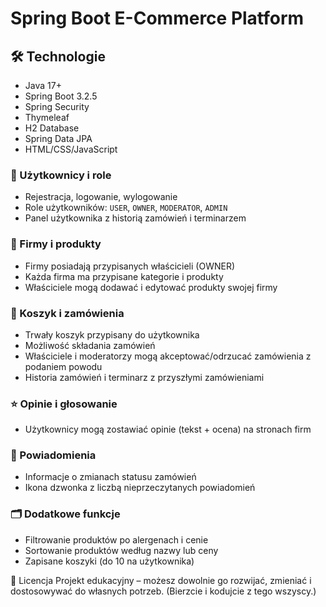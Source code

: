 # Spring Boot E-Commerce Platform

## 🛠️ Technologie

- Java 17+
- Spring Boot 3.2.5
- Spring Security
- Thymeleaf
- H2 Database 
- Spring Data JPA
- HTML/CSS/JavaScript

### 👤 Użytkownicy i role
- Rejestracja, logowanie, wylogowanie
- Role użytkowników: `USER`, `OWNER`, `MODERATOR`, `ADMIN`
- Panel użytkownika z historią zamówień i terminarzem

### 🏢 Firmy i produkty
- Firmy posiadają przypisanych właścicieli (OWNER)
- Każda firma ma przypisane kategorie i produkty
- Właściciele mogą dodawać i edytować produkty swojej firmy

### 🛒 Koszyk i zamówienia
- Trwały koszyk przypisany do użytkownika
- Możliwość składania zamówień
- Właściciele i moderatorzy mogą akceptować/odrzucać zamówienia z podaniem powodu
- Historia zamówień i terminarz z przyszłymi zamówieniami

### ⭐ Opinie i głosowanie
- Użytkownicy mogą zostawiać opinie (tekst + ocena) na stronach firm

### 🔔 Powiadomienia
- Informacje o zmianach statusu zamówień
- Ikona dzwonka z liczbą nieprzeczytanych powiadomień

### 🗂️ Dodatkowe funkcje
- Filtrowanie produktów po alergenach i cenie
- Sortowanie produktów według nazwy lub ceny
- Zapisane koszyki (do 10 na użytkownika)

📄 Licencja
Projekt edukacyjny – możesz dowolnie go rozwijać, zmieniać i dostosowywać do własnych potrzeb.
(Bierzcie i kodujcie z tego wszyscy.)


